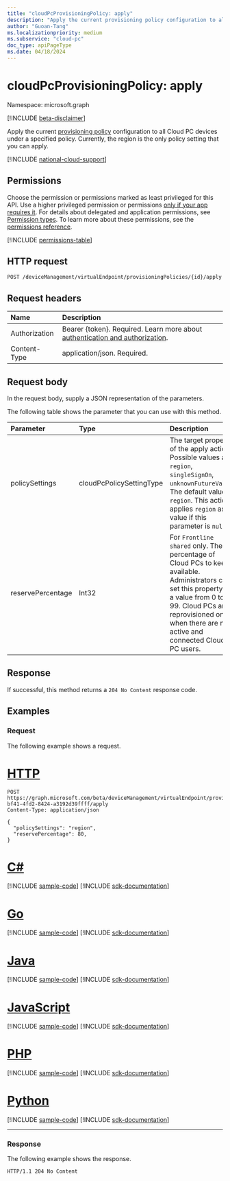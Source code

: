 ```yaml
---
title: "cloudPcProvisioningPolicy: apply"
description: "Apply the current provisioning policy configuration to all Cloud PC devices under a specified policy."
author: "Guoan-Tang"
ms.localizationpriority: medium
ms.subservice: "cloud-pc"
doc_type: apiPageType
ms.date: 04/18/2024
---
```


# cloudPcProvisioningPolicy: apply

Namespace: microsoft.graph

[!INCLUDE [beta-disclaimer](../../includes/beta-disclaimer.md)]

Apply the current [provisioning policy](../resources/cloudpcprovisioningpolicy.md) configuration to all Cloud PC devices under a specified policy. Currently, the region is the only policy setting that you can apply.

[!INCLUDE [national-cloud-support](../../includes/global-us.md)]

## Permissions

Choose the permission or permissions marked as least privileged for this API. Use a higher privileged permission or permissions [only if your app requires it](/graph/permissions-overview#best-practices-for-using-microsoft-graph-permissions). For details about delegated and application permissions, see [Permission types](/graph/permissions-overview#permission-types). To learn more about these permissions, see the [permissions reference](/graph/permissions-reference).

<!-- { "blockType": "permissions", "name": "cloudpcprovisioningpolicy_apply" } -->
[!INCLUDE [permissions-table](../includes/permissions/cloudpcprovisioningpolicy-apply-permissions.md)]

## HTTP request

<!-- {
  "blockType": "ignored"
}
-->

``` http
POST /deviceManagement/virtualEndpoint/provisioningPolicies/{id}/apply
```

## Request headers

|Name|Description|
|:---|:---|
|Authorization|Bearer {token}. Required. Learn more about [authentication and authorization](/graph/auth/auth-concepts).|
|Content-Type|application/json. Required.|

## Request body

In the request body, supply a JSON representation of the parameters.

The following table shows the parameter that you can use with this method.

|Parameter|Type|Description|
|:---|:---|:---|
|policySettings|cloudPcPolicySettingType|The target property of the apply action. Possible values are: `region`, `singleSignOn`, `unknownFutureValue`. The default value is `region`. This action applies `region` as a value if this parameter is `null`.|
|reservePercentage|Int32|For `Frontline shared` only. The percentage of Cloud PCs to keep available. Administrators can set this property to a value from 0 to 99. Cloud PCs are reprovisioned only when there are no active and connected Cloud PC users.|

## Response

If successful, this method returns a `204 No Content` response code.

## Examples

### Request

The following example shows a request.

# [HTTP](#tab/http)
<!-- {
  "blockType": "request",
  "name": "apply_cloudpcprovisioningpolicy"
}
-->

``` http
POST https://graph.microsoft.com/beta/deviceManagement/virtualEndpoint/provisioningPolicies/1d164206-bf41-4fd2-8424-a3192d39ffff/apply
Content-Type: application/json

{
  "policySettings": "region",
  "reservePercentage": 80,
}
```

# [C#](#tab/csharp)
[!INCLUDE [sample-code](../includes/snippets/csharp/apply-cloudpcprovisioningpolicy-csharp-snippets.md)]
[!INCLUDE [sdk-documentation](../includes/snippets/snippets-sdk-documentation-link.md)]

# [Go](#tab/go)
[!INCLUDE [sample-code](../includes/snippets/go/apply-cloudpcprovisioningpolicy-go-snippets.md)]
[!INCLUDE [sdk-documentation](../includes/snippets/snippets-sdk-documentation-link.md)]

# [Java](#tab/java)
[!INCLUDE [sample-code](../includes/snippets/java/apply-cloudpcprovisioningpolicy-java-snippets.md)]
[!INCLUDE [sdk-documentation](../includes/snippets/snippets-sdk-documentation-link.md)]

# [JavaScript](#tab/javascript)
[!INCLUDE [sample-code](../includes/snippets/javascript/apply-cloudpcprovisioningpolicy-javascript-snippets.md)]
[!INCLUDE [sdk-documentation](../includes/snippets/snippets-sdk-documentation-link.md)]

# [PHP](#tab/php)
[!INCLUDE [sample-code](../includes/snippets/php/apply-cloudpcprovisioningpolicy-php-snippets.md)]
[!INCLUDE [sdk-documentation](../includes/snippets/snippets-sdk-documentation-link.md)]

# [Python](#tab/python)
[!INCLUDE [sample-code](../includes/snippets/python/apply-cloudpcprovisioningpolicy-python-snippets.md)]
[!INCLUDE [sdk-documentation](../includes/snippets/snippets-sdk-documentation-link.md)]

---

### Response

The following example shows the response.

<!-- {
  "blockType": "response",
  "truncated": true
}
-->

``` http
HTTP/1.1 204 No Content
```
